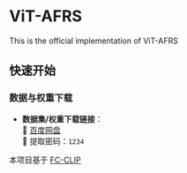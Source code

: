 # ViT-AFRS
This is the official implementation of ViT-AFRS

## 快速开始

### 数据与权重下载
- **数据集/权重下载链接**：  
  🔗 [百度网盘](https://pan.baidu.com/disk/main)  
  🔑 提取密码：`1234`

本项目基于 [FC-CLIP](https://github.com/xxx/FC-CLIP) 
